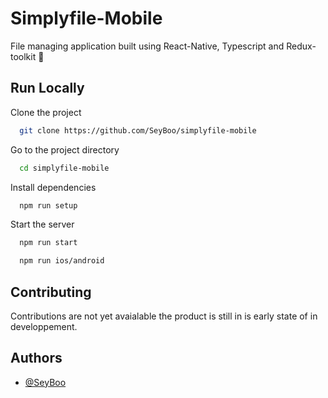 
# Simplyfile-Mobile

File managing application built using React-Native, Typescript and Redux-toolkit 🙂


## Run Locally

Clone the project

```bash
  git clone https://github.com/SeyBoo/simplyfile-mobile
```

Go to the project directory

```bash
  cd simplyfile-mobile
```

Install dependencies

```bash
  npm run setup
```

Start the server

```bash
  npm run start

  npm run ios/android
```


## Contributing

Contributions are not yet avaialable the product is still in is early state of  in developpement.

## Authors

- [@SeyBoo](https://github.com/SeyBoo)


